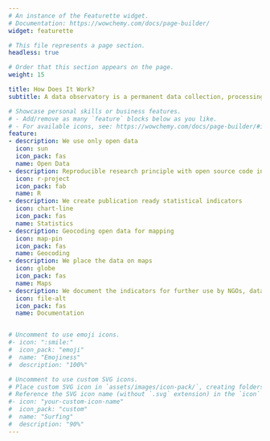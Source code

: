 ```yaml
---
# An instance of the Featurette widget.
# Documentation: https://wowchemy.com/docs/page-builder/
widget: featurette

# This file represents a page section.
headless: true

# Order that this section appears on the page.
weight: 15

title: How Does It Work?
subtitle: A data observatory is a permanent data collection, processing and dissemination point.

# Showcase personal skills or business features.
# - Add/remove as many `feature` blocks below as you like.
# - For available icons, see: https://wowchemy.com/docs/page-builder/#icons
feature:
- description: We use only open data
  icon: sun
  icon_pack: fas
  name: Open Data
- description: Reproducible research principle with open source code in R
  icon: r-project
  icon_pack: fab
  name: R
- description: We create publication ready statistical indicators
  icon: chart-line
  icon_pack: fas
  name: Statistics
- description: Geocoding open data for mapping
  icon: map-pin
  icon_pack: fas
  name: Geocoding
- description: We place the data on maps
  icon: globe
  icon_pack: fas
  name: Maps
- description: We document the indicators for further use by NGOs, data journalists, scientists, even business users.
  icon: file-alt
  icon_pack: fas
  name: Documentation


# Uncomment to use emoji icons.
#- icon: ":smile:"
#  icon_pack: "emoji"
#  name: "Emojiness"
#  description: "100%"  

# Uncomment to use custom SVG icons.
# Place custom SVG icon in `assets/images/icon-pack/`, creating folders if necessary.
# Reference the SVG icon name (without `.svg` extension) in the `icon` field.
#- icon: "your-custom-icon-name"
#  icon_pack: "custom"
#  name: "Surfing"
#  description: "90%"
---
```

